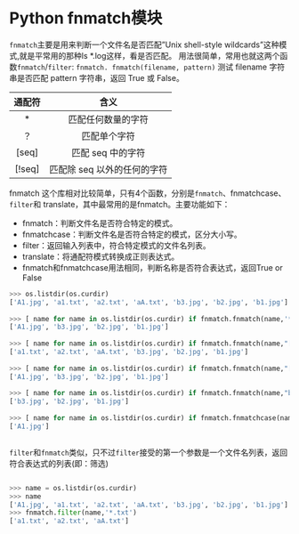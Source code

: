 # Python fnmatch模块

`fnmatch`主要是用来判断一个文件名是否匹配”Unix shell-style wildcards”这种模式,就是平常用的那种ls *.log这样，看是否匹配。
用法很简单，常用也就这两个函数`fnmatch`/`filter`:
`fnmatch. fnmatch(filename, pattern)`
测试 filename 字符串是否匹配 pattern 字符串，返回 True 或 False。

| 通配符 |            含义             |
| :----: | :-------------------------: |
|   *    |     匹配任何数量的字符      |
|   ？   |        匹配单个字符         |
| [seq]  |      匹配 seq 中的字符      |
| [!seq] | 匹配除 seq 以外的任何的字符 |

fnmatch 这个库相对比较简单，只有4个函数，分别是`fnmatch`、fnmatchcase、`filter`和 translate，其中最常用的是fnmatch。主要功能如下：

- fnmatch：判断文件名是否符合特定的模式。
- fnmatchcase：判断文件名是否符合特定的模式，区分大小写。
- filter：返回输入列表中，符合特定模式的文件名列表。
- translate：将通配符模式转换成正则表达式。
- fnmatch和fnmatchcase用法相同，判断名称是否符合表达式，返回True or False
  

```python
>>> os.listdir(os.curdir)
['A1.jpg', 'a1.txt', 'a2.txt', 'aA.txt', 'b3.jpg', 'b2.jpg', 'b1.jpg']
 
>>> [ name for name in os.listdir(os.curdir) if fnmatch.fnmatch(name,'*.jpg') ]
['A1.jpg', 'b3.jpg', 'b2.jpg', 'b1.jpg']
 
>>> [ name for name in os.listdir(os.curdir) if fnmatch.fnmatch(name,"[ab]*") ]
['a1.txt', 'a2.txt', 'aA.txt', 'b3.jpg', 'b2.jpg', 'b1.jpg']
 
>>> [ name for name in os.listdir(os.curdir) if fnmatch.fnmatch(name,"[!a]*") ]
['A1.jpg', 'b3.jpg', 'b2.jpg', 'b1.jpg']
 
>>> [ name for name in os.listdir(os.curdir) if fnmatch.fnmatch(name,"b?.jpg") ]
['b3.jpg', 'b2.jpg', 'b1.jpg']
 
>>> [ name for name in os.listdir(os.curdir) if fnmatch.fnmatchcase(name,"A?.jpg") ]
['A1.jpg']



```

`filter`和`fnmatch`类似，只不过`filter`接受的第一个参数是一个文件名列表，返回符合表达式的列表(即：筛选)

```python

>>> name = os.listdir(os.curdir)
>>> name
['A1.jpg', 'a1.txt', 'a2.txt', 'aA.txt', 'b3.jpg', 'b2.jpg', 'b1.jpg']
>>> fnmatch.filter(name,'*.txt')
['a1.txt', 'a2.txt', 'aA.txt']

```

# 

